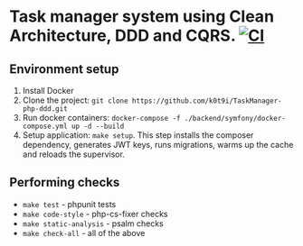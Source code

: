 # Task manager system using Clean Architecture, DDD and CQRS. [![CI](https://github.com/k0t9i/TaskManager-php-ddd/actions/workflows/ci.yml/badge.svg?branch=master)](https://github.com/k0t9i/TaskManager-php-ddd/actions/workflows/ci.yml)

## Environment setup
1) Install Docker
2) Clone the project: `git clone https://github.com/k0t9i/TaskManager-php-ddd.git`
3) Run docker containers: `docker-compose -f ./backend/symfony/docker-compose.yml up -d --build`
4) Setup application: `make setup`. This step installs the composer dependency, generates JWT keys, runs migrations, warms up the cache and reloads the supervisor.
## Performing checks
- `make test` - phpunit tests
- `make code-style` - php-cs-fixer checks
- `make static-analysis` - psalm checks
- `make check-all` - all of the above